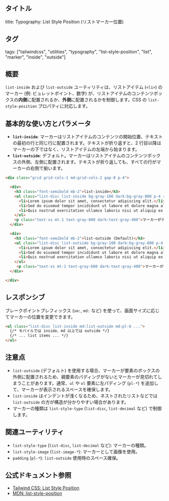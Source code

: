 ## タイトル
title: Typography: List Style Position (リストマーカー位置)

## タグ
tags: ["tailwindcss", "utilities", "typography", "list-style-position", "list", "marker", "inside", "outside"]

## 概要
`list-inside` および `list-outside` ユーティリティは、リストアイテム (`<li>`) のマーカー (例: ビュレットポイント、数字) が、リストアイテムのコンテンツボックスの**内側**に配置されるか、**外側**に配置されるかを制御します。CSS の `list-style-position` プロパティに対応します。

## 基本的な使い方とパラメータ

*   **`list-inside`**: マーカーはリストアイテムのコンテンツの開始位置、テキストの最初の行と同じ行に配置されます。テキストが折り返すと、2 行目以降はマーカーの下ではなく、リストアイテムの左端から始まります。
*   **`list-outside`**: デフォルト。マーカーはリストアイテムのコンテンツボックスの外側、左側に配置されます。テキストが折り返しても、すべての行がマーカーの右側で揃います。

```html
<div class="grid grid-cols-1 md:grid-cols-2 gap-8 p-4">

  <div>
    <h3 class="font-semibold mb-2">list-inside</h3>
    <ul class="list-disc list-inside bg-gray-100 dark:bg-gray-800 p-4 rounded border dark:border-gray-700 space-y-1">
      <li>Lorem ipsum dolor sit amet, consectetur adipiscing elit.</li>
      <li>Sed do eiusmod tempor incididunt ut labore et dolore magna aliqua. Ut enim ad minim veniam.</li>
      <li>Quis nostrud exercitation ullamco laboris nisi ut aliquip ex ea commodo consequat.</li>
    </ul>
    <p class="text-xs mt-1 text-gray-600 dark:text-gray-400">マーカーがテキストの左マージン内に配置され、折り返したテキストは左端から始まります。</p>
  </div>

  <div>
    <h3 class="font-semibold mb-2">list-outside (Default)</h3>
    <ul class="list-disc list-outside bg-gray-100 dark:bg-gray-800 p-4 pl-10 rounded border dark:border-gray-700 space-y-1"> {/* 左側にスペースが必要なため pl-10 を追加 */}
      <li>Lorem ipsum dolor sit amet, consectetur adipiscing elit.</li>
      <li>Sed do eiusmod tempor incididunt ut labore et dolore magna aliqua. Ut enim ad minim veniam.</li>
      <li>Quis nostrud exercitation ullamco laboris nisi ut aliquip ex ea commodo consequat.</li>
    </ul>
     <p class="text-xs mt-1 text-gray-600 dark:text-gray-400">マーカーがテキストの外側に配置され、折り返したテキストもマーカーの右側で揃います。`pl-*` などで左側のスペース確保が必要です。</p>
  </div>

</div>
```

## レスポンシブ

ブレークポイントプレフィックス (`sm:`, `md:` など) を使って、画面サイズに応じてマーカーの位置を変更できます。

```html
<ul class="list-disc list-inside md:list-outside md:pl-6 ...">
  {/* モバイルでは inside、md 以上では outside */}
  {/* ... list items ... */}
</ul>
```

## 注意点

*   `list-outside` (デフォルト) を使用する場合、マーカーが要素のボックスの外側に配置されるため、親要素のパディングがないとマーカーが見切れてしまうことがあります。通常、`ul` や `ol` 要素に左パディング (`pl-*`) を追加して、マーカーが表示されるスペースを確保します。
*   `list-inside` はインデントが浅くなるため、ネストされたリストなどでは `list-outside` の方が構造が分かりやすい場合があります。
*   マーカーの種類は `list-style-type` (`list-disc`, `list-decimal` など) で制御します。

## 関連ユーティリティ

*   `list-style-type` (`list-disc`, `list-decimal` など): マーカーの種類。
*   `list-style-image` (`list-image-*`): マーカーとして画像を使用。
*   `padding` (`pl-*`): `list-outside` 使用時のスペース確保。

## 公式ドキュメント参照
*   [Tailwind CSS: List Style Position](https://tailwindcss.com/docs/list-style-position)
*   [MDN: list-style-position](https://developer.mozilla.org/en-US/docs/Web/CSS/list-style-position)